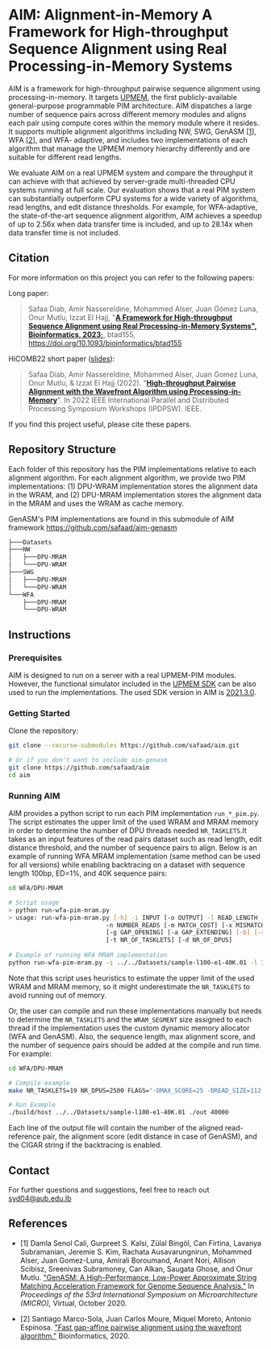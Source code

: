 # AIM: Alignment-in-Memory A Framework for High-throughput Sequence Alignment using Real Processing-in-Memory Systems
AIM is a framework for high-throughput pairwise sequence alignment
using processing-in-memory. It targets [UPMEM](https://www.upmem.com/), the first publicly-available
general-purpose programmable PIM architecture. AIM dispatches a large number
of sequence pairs across different memory modules and aligns each pair
using compute cores within the memory module where it resides. It supports multiple alignment algorithms including NW, SWG, GenASM [[1](#myfootnote1)], WFA [[2](#myfootnote2)], and WFA-
adaptive, and includes two implementations of each algorithm that
manage the UPMEM memory hierarchy differently and are suitable
for different read lengths.

We evaluate AIM on a real UPMEM system and compare the throughput it can achieve with that achieved by server-grade multi-threaded CPU systems running at full scale.
Our evaluation shows that a real PIM system can substantially outperform CPU systems for a wide variety of algorithms, read lengths, and edit distance thresholds. For example, for WFA-adaptive, the state-of-the-art sequence alignment algorithm, AIM achieves a speedup of up to 2.56x when data transfer time is included, and up to 28.14x when data transfer time is not included.

## Citation
For more information on this project you can refer to the following papers:

Long paper:
> Safaa Diab, Amir Nassereldine, Mohammed Alser, Juan Gómez Luna, Onur Mutlu, Izzat El Hajj, "**[A Framework for High-throughput Sequence Alignment using Real Processing-in-Memory Systems", Bioinformatics, 2023;](https://doi.org/10.1093/bioinformatics/btad155)**, btad155, https://doi.org/10.1093/bioinformatics/btad155


HiCOMB22 short paper ([slides](https://people.inf.ethz.ch/omutlu/pub/WFA-PairwiseAlignment-in-PIM_hicomb22-GPU-hicomb22-talk)):

> Safaa Diab, Amir Nassereldine, Mohammed Alser, Juan Gomez Luna, Onur Mutlu, & Izzat El Hajj (2022). "**[High-throughput Pairwise Alignment with the Wavefront Algorithm using Processing-in-Memory](https://www.computer.org/csdl/proceedings-article/ipdpsw/2022/974700a163/1Fu98na0V3y)**". In 2022 IEEE International Parallel and Distributed Processing Symposium Workshops (IPDPSW). IEEE.

If you find this project useful, please cite these papers.
## Repository Structure
Each folder of this repository has the PIM implementations relative to each alignment algorithm. For each alignment algorithm, we provide two PIM implementations: (1) DPU-WRAM implementation stores the alignment data in the WRAM, and (2) DPU-MRAM implementation stores the alignment data in the MRAM and uses the WRAM as cache memory.

GenASM's PIM implementations are found in this submodule of AIM framework https://github.com/safaad/aim-genasm
```bash
├───Datasets
├───NW
│   ├───DPU-MRAM
│   └───DPU-WRAM
├───SWG
│   ├───DPU-MRAM
│   └───DPU-WRAM
└───WFA
    ├───DPU-MRAM
    └───DPU-WRAM
```
## Instructions

### Prerequisites
AIM is designed to run on a server with a real UPMEM-PIM modules. However, the functional simulator included in the [UPMEM SDK](https://sdk.upmem.com/) can be also used to run the implementations. The used SDK version in AIM is [2021.3.0](https://sdk.upmem.com/).

### Getting Started
Clone the repository:
```bash
git clone --recurse-submodules https://github.com/safaad/aim.git

# Or if you don't want to include aim-genasm
git clone https://github.com/safaad/aim
cd aim
```
### Running AIM
AIM provides a python script to run each PIM implementation `run_*_pim.py`. The script estimates the upper limit of the used WRAM and MRAM memory in order to determine the number of DPU threads needed `NR_TASKLETS`.It takes as an input features of the read pairs dataset such as read length, edit distance threshold, and the number of sequence pairs to align. Below is an example of running WFA MRAM implementation (same method can be used for all versions) while enabling backtracing on a dataset with sequence length 100bp, ED=1%, and 40K sequence pairs:
```bash
cd WFA/DPU-MRAM

# Script usage
> python run-wfa-pim-mram.py
> usage: run-wfa-pim-mram.py [-h] -i INPUT [-o OUTPUT] -l READ_LENGTH -e ERROR
                           -n NUMBER_READS [-m MATCH_COST] [-x MISMATCH_COST]
                           [-g GAP_OPENING] [-a GAP_EXTENDING] [-b] [-r]
                           [-t NR_OF_TASKLETS] [-d NR_OF_DPUS]
                           
# Example of running WFA MRAM implementation
python run-wfa-pim-mram.py -i ../../Datasets/sample-l100-e1-40K.01 -l 100 -e 0.01 -n 40000 -b -d 2500

```
Note that this script uses heuristics to estimate the upper limit of the used WRAM and MRAM memory, so it might underestimate the `NR_TASKLETS` to avoid running out of memory.


Or, the user can compile and run these implementations manually but needs to determine the `NR_TASKLETS` and the `WRAM_SEGMENT` size assigned to each thread if the implementation uses the custom dynamic memory allocator (WFA and GenASM). Also, the sequence length, max alignment score, and the number of sequence pairs should be added at the compile and run time. For example:
```bash
cd WFA/DPU-MRAM

# Compile example
make NR_TASKLETS=19 NR_DPUS=2500 FLAGS="-DMAX_SCORE=25 -DREAD_SIZE=112 -DBACKTRACE -DWRAM_SEGMENT=2122"

# Run Example
./build/host ../../Datasets/sample-l100-e1-40K.01 ./out 40000
```
Each line of the output file will contain the number of the aligned read-reference pair, the alignment score (edit distance in case of GenASM), and the CIGAR string if the backtracing is enabled.

## Contact

For further questions and suggestions, feel free to reach out syd04@aub.edu.lb

## References
* <a name="myfootnote1">[1] </a> Damla Senol Cali, Gurpreet S. Kalsi, Zülal Bingöl, Can Firtina, Lavanya Subramanian, Jeremie S. Kim, Rachata Ausavarungnirun, Mohammed Alser, Juan Gomez-Luna, Amirali Boroumand, Anant Nori, Allison Scibisz, Sreenivas Subramoney, Can Alkan, Saugata Ghose, and Onur Mutlu.
["GenASM: A High-Performance, Low-Power Approximate String Matching Acceleration Framework for Genome Sequence Analysis."](https://people.inf.ethz.ch/omutlu/pub/GenASM-approximate-string-matching-framework-for-genome-analysis_micro20.pdf)
In _Proceedings of the 53rd International Symposium on Microarchitecture (MICRO),_ Virtual, October 2020.


* <a name="myfootnote2">[2] </a> Santiago Marco-Sola, Juan Carlos Moure, Miquel Moreto, Antonio Espinosa. ["Fast gap-affine pairwise alignment using the wavefront algorithm."](https://doi.org/10.1093/bioinformatics/btaa777) Bioinformatics, 2020.




